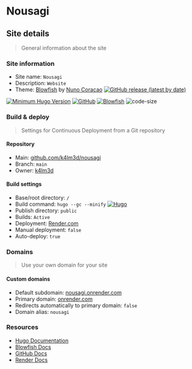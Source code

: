 # Nousagi

## Site details

  > General information about the site

### Site information

  - Site name:  `Nousagi`
  - Description:  `Website`
  - Theme: [Blowfish](https://github.com/nunocoracao/blowfish/) by [Nuno Coracao](https://n9o.xyz) [![GitHub release (latest by date)](https://img.shields.io/github/v/release/nunocoracao/blowfish?style=flat-square)](https://github.com/nunocoracao/blowfish/releases)

[![Minimum Hugo Version](https://img.shields.io/static/v1?label=min-HUGO-version&message=0.87.0&color=blue&logo=hugo)](https://github.com/gohugoio/hugo/releases/tag/v0.87.0)
[![GitHub](https://img.shields.io/github/license/nunocoracao/blowfish)](https://github.com/nunocoracao/blowfish/blob/main/LICENSE)
[![Blowfish](https://img.shields.io/badge/Hugo--Themes-@Blowfish-blue)](https://themes.gohugo.io/themes/blowfish/)
![code-size](https://img.shields.io/github/languages/code-size/nunocoracao/blowfish)

### Build & deploy

  > Settings for Continuous Deployment from a Git repository

#### Repository

  - Main: [github.com/k4lm3d/nousagi](https://github.com/k4lm3d/nousagi)
  - Branch: `main`
  - Owner: [k4lm3d](https://github.com/k4lm3d/)

#### Build settings

  - Base/root directory: `/`
  - Build command: `hugo --gc --minify`
  [![Hugo](https://img.shields.io/badge/Hugo-%5E0.101.0-ff4088?style=flat-square&logo=hugo)](https://gohugo.io/)
  - Publish directory: `public`
  - Builds: `Active`
  - Deployment: [Render.com](https://render.com)
  - Manual deployment: `false`
  - Auto-deploy: `true`

### Domains

  > Use your own domain for your site

#### Custom domains

  - Default subdomain: [nousagi.onrender.com](https://nousagi.onrender.com)
  - Primary domain: [onrender.com](https://onrender.com)
  - Redirects automatically to primary domain: `false`
  - Domain alias: `nousagi`

### Resources

  - [Hugo Documentation](https://gohugo.io/documentation/)
  - [Blowfish Docs](https://blowfish.page/docs)
  - [GitHub Docs](https://docs.github.com/)
  - [Render Docs](https://docs.render.com/)
